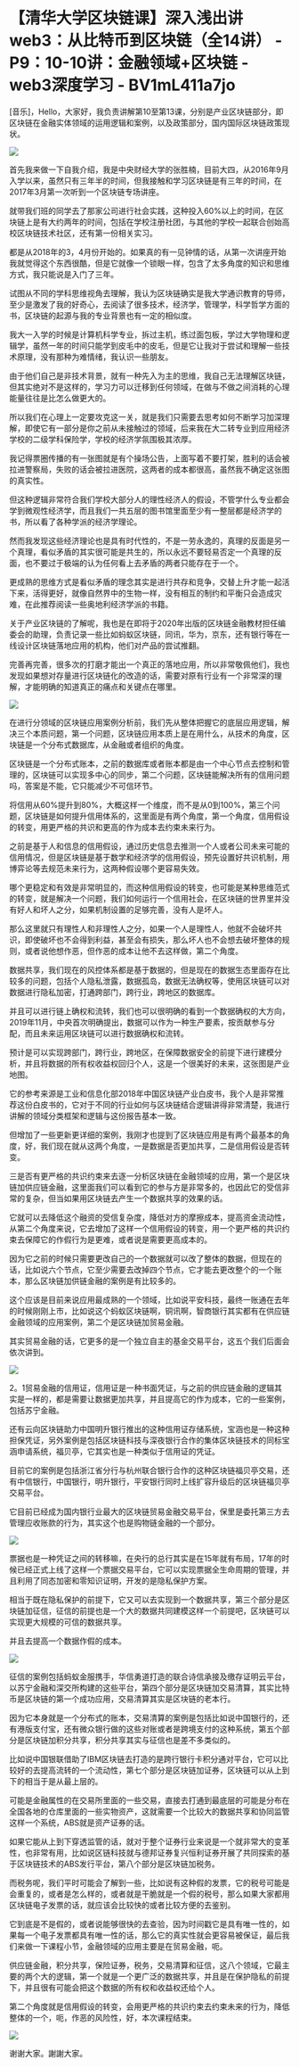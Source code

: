 # 【清华大学区块链课】深入浅出讲web3：从比特币到区块链（全14讲） - P9：10-10讲：金融领域+区块链 - web3深度学习 - BV1mL411a7jo

[音乐]，Hello，大家好，我负责讲解第10至第13课，分别是产业区块链部分，即区块链在金融实体领域的运用逻辑和案例，以及政策部分，国内国际区块链政策现状。



![](img/03178fa2a52f53f26efc6dd3cb047781_1.png)

首先我来做一下自我介绍，我是中央财经大学的张胜楠，目前大四，从2016年9月入学以来，虽然只有三年半的时间，但我接触和学习区块链是有三年的时间，在2017年3月第一次听到一个区块链专场讲座。

就带我们班的同学去了那家公司进行社会实践，这种投入60%以上的时间，在区块链上是有大约两年的时间，包括在学校注册社团，与其他的学校一起联合创始高校区块链技术社区，还有第一份相关实习。

都是从2018年的3，4月份开始的。如果真的有一见钟情的话，从第一次讲座开始我就觉得这个东西很酷，但是它就像一个锁眼一样，包含了太多角度的知识和思维方式，我只能说是入门了三年。

试图从不同的学科思维视角去理解，我认为区块链确实是我大学通识教育的导师，至少是激发了我的好奇心，去阅读了很多技术，经济学，管理学，科学哲学方面的书，区块链的起源与我的专业背景也有一定的相似度。

我大一入学的时候是计算机科学专业，拆过主机，练过面包板，学过大学物理和逻辑学，虽然一年的时间只能学到皮毛中的皮毛，但是它让我对于尝试和理解一些技术原理，没有那种为难情绪，我认识一些朋友。

由于他们自己是非技术背景，就有一种先入为主的思维，我自己无法理解区块链，但其实绝对不是这样的，学习力可以迁移到任何领域，在做与不做之间消耗的心理能量往往是比怎么做更大的。

所以我们在心理上一定要攻克这一关，就是我们只需要去思考如何不断学习加深理解，即使它有一部分是你之前从未接触过的领域，后来我在大二转专业到应用经济学校的二级学科保险学，学校的经济学氛围极其浓厚。

我记得票圈传播的有一张图就是有个操场公告，上面写着不要打架，胜利的话会被拉进警察局，失败的话会被拉进医院，这两者的成本都很高，虽然我不确定这张图的真实性。

但这种逻辑非常符合我们学校大部分人的理性经济人的假设，不管学什么专业都会学到微观性经济学，而且我们一共五层的图书馆里面至少有一整层都是经济学的书，所以看了各种学派的经济学理论。

然而我发现这些经济理论也是具有时代性的，不是一劳永逸的，真理的反面是另一个真理，看似矛盾的其实很可能是共生的，所以永远不要轻易否定一个真理的反面，也不要过于极端的认为任何看上去矛盾的两者只能存在于一个。

更成熟的思维方式是看似矛盾的理念其实是进行共存和竞争，交替上升才能一起活下来，活得更好，就像自然界中的生物一样，没有相互的制约和平衡只会造成灾难，在此推荐阅读一些奥地利经济学派的书籍。

关于产业区块链的了解呢，我也是在即将于2020年出版的区块链金融教材担任编委会的助理，负责记录一些比如蚂蚁区块链，同讯，华为，京东，还有银行等在一线设计区块链落地应用的机构，他们对产品的尝试推翻。

完善再完善，很多次的打磨才能出一个真正的落地应用，所以非常敬佩他们，我也发现如果想对存量进行区块链化的改造的话，需要对原有行业有一个非常深的理解，才能明确的知道真正的痛点和关键点在哪里。



![](img/03178fa2a52f53f26efc6dd3cb047781_3.png)

在进行分领域的区块链应用案例分析前，我们先从整体把握它的底层应用逻辑，解决三个本质问题，第一个问题，区块链应用本质上是在用什么，从技术的角度，区块链是一个分布式数据库，从金融或者组织的角度。

区块链是一个分布式账本，之前的数据库或者账本都是由一个中心节点去控制和管理的，区块链可以实现多中心的同步，第二个问题，区块链能解决所有的信用问题吗，答案是不能，它只能减少不可信环节。

将信用从60%提升到80%，大概这样一个维度，而不是从0到100%，第三个问题，区块链是如何提升信用体系的，这里面是有两个角度，第一个角度，信用假设的转变，用更严格的共识和更高的作为成本去约束未来行为。

之前是基于人和信息的信用假设，通过历史信息去推测一个人或者公司未来可能的信用情况，但是区块链是基于数学和经济学的信用假设，预先设置好共识机制，用博弈论等去规范未来行为，这两种假设哪个更容易失效。

哪个更稳定和有效是非常明显的，而这种信用假设的转变，也可能是某种思维范式的转变，就是解决一个问题，我们如何运行一个信用社会，在区块链的世界里并没有好人和坏人之分，如果机制设置的足够完善，没有人是坏人。

那么这里就只有理性人和非理性人之分，如果一个人是理性人，他就不会破坏共识，即使破坏也不会得到利益，甚至会有损失，那么坏人也不会想去破坏整体的规则，或者说他想作恶，但作恶的成本让他不去这样做，第二个角度。

数据共享，我们现在的风控体系都是基于数据的，但是现在的数据生态里面存在比较多的问题，包括个人隐私泄露，数据孤岛，数据无法确权等，使用区块链可以对数据进行隐私加密，打通跨部门，跨行业，跨地区的数据库。

并且可以进行链上确权和流转，我们也可以很明确的看到一个数据确权的大方向，2019年11月，中央首次明确提出，数据可以作为一种生产要素，按贡献参与分配，而且未来运用区块链可以进行数据确权和流转。

预计是可以实现跨部门，跨行业，跨地区，在保障数据安全的前提下进行建模分析，并且将数据的所有权收益权回归个人，这是一个很美好的未来，这张图是产业地图。

它的参考来源是工业和信息化部2018年中国区块链产业白皮书，我个人是非常推荐这份白皮书的，它对于不同的行业如何与区块链结合逻辑讲得非常清楚，我进行讲解的领域分类框架和逻辑与这份报告基本一致。

但增加了一些更新更详细的案例，我刚才也提到了区块链应用是有两个最基本的角度，好，我们现在就从这两个角度，一是数据是否更加共享，二是信用假设是否转变。

三是否有更严格的共识约束来去逐一分析区块链在金融领域的应用，第一个是区块链加供应链金融，这里面我们可以看到它的参与方是非常多的，也因此它的受信非常的复杂，但当如果用区块链去产生一个数据共享的效果的话。

它就可以去降低这个融资的受信复杂度，降低对方的摩擦成本，提高资金流动性，从第二个角度来说，它去增加了这样一个信用假设的转变，用一个更严格的共识约束去保障它的作假行为是更难，或者说是需要更高成本的。

因为它之前的时候只需要更改自己的一个数据就可以改了整体的数据，但现在的话，比如说六个节点，它至少需要去改掉四个节点，它才能去更改整个的一个账本，那么区块链加供链金融的案例是有比较多的。

这个应该是目前来说应用最成熟的一个领域，比如说平安科技，最终一账通在去年的时候刚刚上市，比如说这个蚂蚁区块链啊，铜讯啊，智商银行其实都有在供应链金融领域的应用案例，第二个是区块链加贸易金融。

其实贸易金融的话，它更多的是一个独立自主的基金交易平台，这五个我们后面会依次讲到。

![](img/03178fa2a52f53f26efc6dd3cb047781_5.png)

2。1贸易金融的信用证，信用证是一种书面凭证，与之前的供应链金融的逻辑其实是一样的，都是需要让数据更加共享，并且提高它的作为成本，它的一些案例，包括苏宁金融。

还有云向区块链助力中国明升银行推出的这种信用证存储系统，宝涵也是一种这种担保凭证，另外案例是包括区块链科技与深夜银行合作的集体区块链技术的同标宝涵申请系统，福贝亭，它其实也是一种类似于信用证的凭证。

目前它的案例是包括浙江省分行与杭州联合银行合作的这种区块链福贝亭交易，还有中信银行，中国银行，明升银行，平安银行同时上线扩容升级后的区块链福贝亭交易平台。

它目前已经成为国内银行业最大的区块链贸易金融交易平台，保里是委托第三方去管理应收账款的行为，其实这个也是购物链金融的一个部分。



![](img/03178fa2a52f53f26efc6dd3cb047781_7.png)

票据也是一种凭证之间的转移嘛，在央行的总行其实是在15年就有布局，17年的时候已经正式上线了这样一个票据交易平台，它可以实现票据全生命周期的管理，并且利用了同态加密和零知识证明，开发的是隐私保护方案。

相当于既在隐私保护的前提下，它又可以去实现到一个数据共享，第三个部分是区块链加征信，征信的前提也是一个大的数据共同建模这样一个前提吧，区块链可以实现更大规模的可信的数据共享。

并且去提高一个数据作假的成本。

![](img/03178fa2a52f53f26efc6dd3cb047781_9.png)

征信的案例包括蚂蚁金服携手，华信勇道打造的联合诗信承接及缴存证明云平台，以苏宁金融和深交所构建的这些平台，第四个部分是区块链加交易清算，其实比特币是区块链的第一个成功应用，交易清算其实是区块链的老本行。

因为它本身就是一个分布式的账本，交易清算的案例是包括比如说中国银行的，还有港版支付宝，还有微众银行做的这些对账或者是跨境支付的这种系统，第五个部分是区块链加积分共享，积分共享其实与征信也是差不多类似的。

比如说中国银联借助了IBM区块链去打造的是跨行银行卡积分通对平台，它可以比较好的去提高流转的一个流动性，第七个部分是区块链加证券，区块链可以从上到下的相当于是从最上层的。

可能是金融属性的在交易所里面的一些交易，直接去打通到最底层的可能是分布在全国各地的仓库里面的一些实物资产，这就需要一个比较大的数据共享和协同监管这样一个系统，ABS就是资产证券的话。

如果它能从上到下穿透监管的话，就对于整个证券行业来说是一个就非常大的变革性，也非常有用，比如说区链科技就与德邦证券复兴恒利证券开展了共同探索的基于区块链技术的ABS发行平台，第八个部分是区块链加税务。

而税务呢，我们平时可能会了解到一些，比如说有这种假的发票，它的税号可能是会重复的，或者是怎么样的，或者就是干脆就是一个假的税号，那么如果大家都用区块链电子发票的话，就应该会比较快的或者比较方便的去鉴别。

它到底是不是假的，或者说能够很快的去查验，因为时间戳它是具有唯一性的，如果每一个电子发票都具有唯一性的话，那么它的真实性就会更容易被保证，最后我们来做一下课程小节，金融领域的应用主要是在贸易金融，呃。

供应链金融，积分共享，保险证券，税务，交易清算和征信，这八个领域，它最主要的两个大的逻辑，第一个就是一个更广泛的数据共享，并且是在保护隐私的前提下，并且很有可能会把这个数据的所有权和收益权还给个人。

第二个角度就是信用假设的转变，会用更严格的共识约束去约束未来的行为，降低整体的一个，呃，作恶的风险性，好，本次课程结束。



![](img/03178fa2a52f53f26efc6dd3cb047781_11.png)

谢谢大家。謝謝大家。